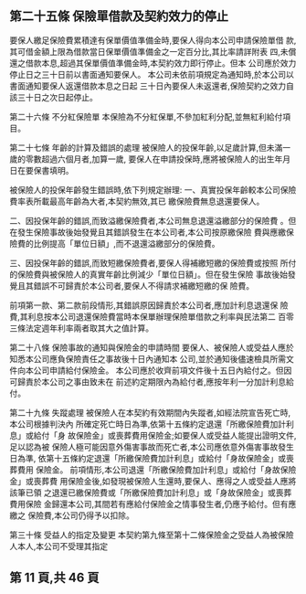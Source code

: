 
## 第二十五條 保險單借款及契約效力的停止

要保人繳足保險費累積達有保單價值準備金時,要保人得向本公司申請保險單借 款,其可借金額上限為借款當日保單價值準備金之一定百分比,其比率請詳附表 四,未償還之借款本息,超過其保單價值準備金時,本契約效力即行停止。但本 公司應於效力停止日之三十日前以書面通知要保人。 本公司未依前項規定為通知時,於本公司以書面通知要保人返還借款本息之日起 三十日內要保人未返還者,保險契約之效力自該三十日之次日起停止。 

第二十六條 不分紅保險單 本保險為不分紅保單,不參加紅利分配,並無紅利給付項目。 

第二十七條 年齡的計算及錯誤的處理 被保險人的投保年齡,以足歲計算,但未滿一歲的零數超過六個月者,加算一歲, 要保人在申請投保時,應將被保險人的出生年月日在要保書填明。 

被保險人的投保年齡發生錯誤時,依下列規定辦理: 
一、真實投保年齡較本公司保險費率表所載最高年齡為大者,本契約無效,其已 繳保險費無息退還要保人。 

二、因投保年齡的錯誤,而致溢繳保險費者,本公司無息退還溢繳部分的保險費
。但在發生保險事故後始發覺且其錯誤發生在本公司者,本公司按原繳保險 費與應繳保險費的比例提高「單位日額」,而不退還溢繳部分的保險費。 

三、因投保年齡的錯誤,而致短繳保險費者,要保人得補繳短繳的保險費或按照 所付的保險費與被保險人的真實年齡比例減少「單位日額」。但在發生保險 事故後始發覺且其錯誤不可歸責於本公司者,要保人不得請求補繳短繳的保 險費。 

前項第一款、第二款前段情形,其錯誤原因歸責於本公司者,應加計利息退還保 險費,其利息按本公司退還保險費當時本保單辦理保險單借款之利率與民法第二 百零三條法定週年利率兩者取其大之值計算。 

第二十八條 保險事故的通知與保險金的申請時間 要保人、被保險人或受益人應於知悉本公司應負保險責任之事故後十日內通知本 公司,並於通知後儘速檢具所需文件向本公司申請給付保險金。 本公司應於收齊前項文件後十五日內給付之。但因可歸責於本公司之事由致未在 前述約定期限內為給付者,應按年利一分加計利息給付。 

第二十九條 失蹤處理 被保險人在本契約有效期間內失蹤者,如經法院宣告死亡時,本公司根據判決內 所確定死亡時日為準,依第十五條約定退還「所繳保險費加計利息」或給付「身 故保險金」或喪葬費用保險金;如要保人或受益人能提出證明文件,足以認為被 保險人極可能因意外傷害事故而死亡者,本公司應依意外傷害事故發生日為準, 依第十五條約定退還「所繳保險費加計利息」或給付「身故保險金」或喪葬費用 保險金。 前項情形,本公司退還「所繳保險費加計利息」或給付「身故保險金」或喪葬費 用保險金後,如發現被保險人生還時,要保人、應得之人或受益人應將該筆已領 之退還已繳保險費或「所繳保險費加計利息」或「身故保險金」或喪葬費用保險 金歸還本公司,其間若有應給付保險金之情事發生者,仍應予給付。但有應繳之 保險費,本公司仍得予以扣除。 

第三十條 受益人的指定及變更 本契約第九條至第十二條保險金之受益人為被保險人本人,本公司不受理其指定

## 第 11 頁,共 46 頁
